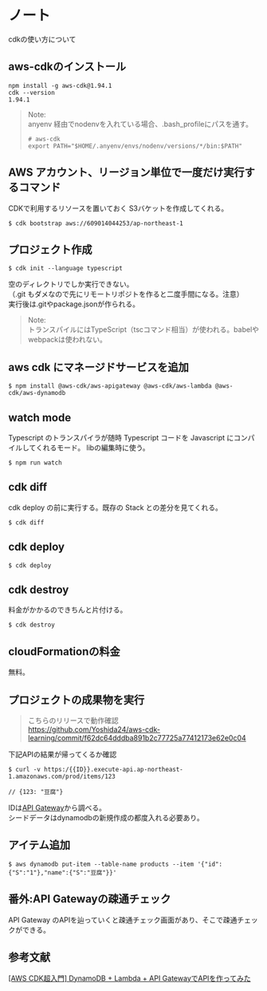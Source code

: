 # ノート
cdkの使い方について

## aws-cdkのインストール

```
npm install -g aws-cdk@1.94.1
cdk --version
1.94.1
```

> Note:  
anyenv 経由でnodenvを入れている場合、.bash_profileにパスを通す。
> ```
> # aws-cdk
> export PATH="$HOME/.anyenv/envs/nodenv/versions/*/bin:$PATH"
> ```

## AWS アカウント、リージョン単位で一度だけ実行するコマンド
CDKで利用するリソースを置いておく S3バケットを作成してくれる。
```
$ cdk bootstrap aws://609014044253/ap-northeast-1
```


## プロジェクト作成

```
$ cdk init --language typescript
```

空のディレクトリでしか実行できない。  
（.git もダメなので先にリモートリポジトを作ると二度手間になる。注意）  
実行後は.gitやpackage.jsonが作られる。

> Note:  
トランスパイルにはTypeScript（tscコマンド相当）が使われる。babelやwebpackは使われない。

## aws cdk にマネージドサービスを追加

```
$ npm install @aws-cdk/aws-apigateway @aws-cdk/aws-lambda @aws-cdk/aws-dynamodb
```

## watch mode
Typescript のトランスパイラが随時 Typescript コードを Javascript にコンパイルしてくれるモード。
libの編集時に使う。

```
$ npm run watch
```

## cdk diff
cdk deploy の前に実行する。既存の Stack との差分を見てくれる。

```
$ cdk diff
```

## cdk deploy

```
$ cdk deploy
```

## cdk destroy
料金がかかるのできちんと片付ける。

```
$ cdk destroy
```

## cloudFormationの料金
無料。

## プロジェクトの成果物を実行
> こちらのリリースで動作確認  
https://github.com/Yoshida24/aws-cdk-learning/commit/f62dc64dddba891b2c77725a77412173e62e0c04

下記APIの結果が帰ってくるか確認
```
$ curl -v https:/{{ID}}.execute-api.ap-northeast-1.amazonaws.com/prod/items/123

// {123: "豆腐"}
```
IDは[API Gateway](https://ap-northeast-1.console.aws.amazon.com/apigateway/main/apis?region=ap-northeast-1)から調べる。  
シードデータはdynamodbの新規作成の都度入れる必要あり。


## アイテム追加
```
$ aws dynamodb put-item --table-name products --item '{"id":{"S":"1"},"name":{"S":"豆腐"}}'
```

## 番外:API Gatewayの疎通チェック
API Gateway のAPIを辿っていくと疎通チェック画面があり、そこで疎通チェックができる。

## 参考文献
[\[AWS CDK超入門\] DynamoDB + Lambda + API GatewayでAPIを作ってみた](https://dev.classmethod.jp/articles/aws-cdk-101-typescript/)
